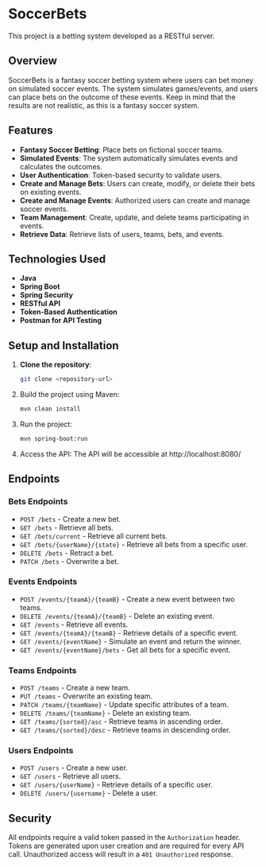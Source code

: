 # SoccerBets

This project is a betting system developed as a RESTful server.

## Overview

SoccerBets is a fantasy soccer betting system where users can bet money on simulated soccer events. The system simulates games/events, and users can place bets on the outcome of these events. Keep in mind that the results are not realistic, as this is a fantasy soccer system.

## Features

- **Fantasy Soccer Betting**: Place bets on fictional soccer teams.
- **Simulated Events**: The system automatically simulates events and calculates the outcomes.
- **User Authentication**: Token-based security to validate users.
- **Create and Manage Bets**: Users can create, modify, or delete their bets on existing events.
- **Create and Manage Events**: Authorized users can create and manage soccer events.
- **Team Management**: Create, update, and delete teams participating in events.
- **Retrieve Data**: Retrieve lists of users, teams, bets, and events.

## Technologies Used

- **Java**
- **Spring Boot**
- **Spring Security**
- **RESTful API**
- **Token-Based Authentication**
- **Postman for API Testing**

## Setup and Installation

1. **Clone the repository**:
   ```bash
   git clone <repository-url>
   ```
   
2. Build the project using Maven:
   ```bash
   mvn clean install
   ```

3. Run the project:
   ```bash
   mvn spring-boot:run
   ```

4. Access the API: The API will be accessible at http://localhost:8080/

## Endpoints

### Bets Endpoints

- `POST /bets` - Create a new bet.
- `GET /bets` - Retrieve all bets.
- `GET /bets/current` - Retrieve all current bets.
- `GET /bets/{userName}/{state}` - Retrieve all bets from a specific user.
- `DELETE /bets` - Retract a bet.
- `PATCH /bets` - Overwrite a bet.

### Events Endpoints

- `POST /events/{teamA}/{teamB}` - Create a new event between two teams.
- `DELETE /events/{teamA}/{teamB}` - Delete an existing event.
- `GET /events` - Retrieve all events.
- `GET /events/{teamA}/{teamB}` - Retrieve details of a specific event.
- `GET /events/{eventName}` - Simulate an event and return the winner.
- `GET /events/{eventName}/bets` - Get all bets for a specific event.

### Teams Endpoints

- `POST /teams` - Create a new team.
- `PUT /teams` - Overwrite an existing team.
- `PATCH /teams/{teamName}` - Update specific attributes of a team.
- `DELETE /teams/{teamName}` - Delete an existing team.
- `GET /teams/{sorted}/asc` - Retrieve teams in ascending order.
- `GET /teams/{sorted}/desc` - Retrieve teams in descending order.

### Users Endpoints

- `POST /users` - Create a new user.
- `GET /users` - Retrieve all users.
- `GET /users/{userName}` - Retrieve details of a specific user.
- `DELETE /users/{username}` - Delete a user.

## Security

All endpoints require a valid token passed in the `Authorization` header. Tokens are generated upon user creation and are required for every API call. Unauthorized access will result in a `401 Unauthorized` response.
